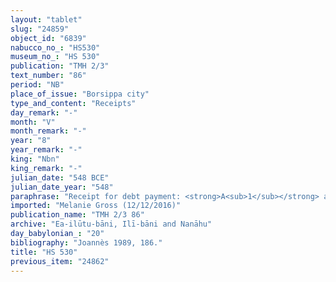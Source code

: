```yaml
---
layout: "tablet"
slug: "24859"
object_id: "6839"
nabucco_no_: "HS530"
museum_no_: "HS 530"
publication: "TMH 2/3"
text_number: "86"
period: "NB"
place_of_issue: "Borsippa city"
type_and_content: "Receipts"
day_remark: "-"
month: "V"
month_remark: "-"
year: "8"
year_remark: "-"
king: "Nbn"
king_remark: "-"
julian_date: "548 BCE"
julian_date_year: "548"
paraphrase: "Receipt for debt payment: <strong>A<sub>1</sub></strong> and <strong>A<sub>2</sub></strong> are fully paid (<em>eṭēru </em>Stat.) by the debtor <strong>B</strong> according to (<em>ak&icirc;</em>) their promissory note (<em>u&rsquo;iltu</em>) concerning 11 kor (1,980 l) of dates. <strong>C</strong> and <strong>D</strong> will bring and hand over (<em>na&scaron;&ucirc;</em>-<em>nadānu</em>) to <strong>B</strong> the promissory note of the business partnership (<em>harrānu</em>) until the end of the present month. 2 witnesses and the scribe.<br /> &nbsp;<br /> <strong>A<sub>1</sub></strong> = Iddin-Nab&ucirc;/Etel-p&icirc;//Eda-ēṭir; <strong>A<sub>2</sub></strong> = Nab&ucirc;-mukīn-zēri/Mu&scaron;ēzib-Nab&ucirc;//Amēl-mār-bīti; <strong>B</strong> = Nādinu/Lūṣi-ana-nūr-Marduk//Ilī-bāni; <strong>C</strong> = Bēl-iddin; <strong>D</strong> = Mura&scaron;&ucirc;; Scribe = Nab&ucirc;-nādin-ahi/&Scaron;ulāya//(Ea-)ilūtu-bāni<br /> &nbsp;"
imported: "Melanie Gross (12/12/2016)"
publication_name: "TMH 2/3 86"
archive: "Ea-ilūtu-bāni, Ilī-bāni and Nanāhu"
day_babylonian_: "20"
bibliography: "Joannès 1989, 186."
title: "HS 530"
previous_item: "24862"
---
```


